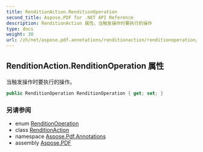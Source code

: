 ```yaml
---
title: RenditionAction.RenditionOperation
second_title: Aspose.PDF for .NET API Reference
description: RenditionAction 属性。当触发操作时要执行的操作
type: docs
weight: 30
url: /zh/net/aspose.pdf.annotations/renditionaction/renditionoperation/
---
```

## RenditionAction.RenditionOperation 属性

当触发操作时要执行的操作。

```csharp
public RenditionOperation RenditionOperation { get; set; }
```

### 另请参阅

* enum [RenditionOperation](../../renditionoperation/)
* class [RenditionAction](../)
* namespace [Aspose.Pdf.Annotations](../../../aspose.pdf.annotations/)
* assembly [Aspose.PDF](../../../)